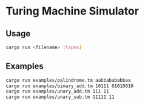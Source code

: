 # Turing Machine Simulator

## Usage
```bash
cargo run <filename> [tapes]
```

## Examples
```bash
cargo run examples/palindrome.tm aabbabababbaa
cargo run examples/binary_add.tm 10111 01010010
cargo run examples/unary_add.tm 111 11
cargo run examples/unary_sub.tm 11111 11
```
